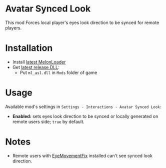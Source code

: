 # Avatar Synced Look
This mod Forces local player's eyes look direction to be synced for remote players.  

# Installation
* Install [latest MelonLoader](https://github.com/LavaGang/MelonLoader)
* Get [latest release DLL](../../../releases/latest):
  * Put `ml_asl.dll` in `Mods` folder of game
  
# Usage
Available mod's settings in `Settings - Interactions - Avatar Synced Look`:
* **Enabled:** sets eyes look direction to be synced or locally generated on remote users side; `true` by default.

# Notes
* Remote users with [EyeMovementFix](https://github.com/kafeijao/Kafe_CVR_Mods/tree/master/EyeMovementFix) installed can't see synced look direction.
